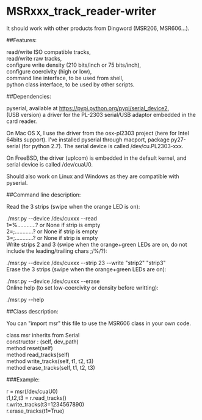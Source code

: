 # MSRxxx_track_reader-writer

It should work with other products from Dingword (MSR206, MSR606...).

##Features:

read/write ISO compatible tracks,  
read/write raw tracks,  
configure write density (210 bits/inch or 75 bits/inch),  
configure coercivity (high or low),  
command line interface, to be used from shell,  
python class interface, to be used by other scripts.  

##Dependencies:

pyserial, available at https://pypi.python.org/pypi/serial_device2,  
(USB version) a driver for the PL-2303 serial/USB adaptor embedded in the card reader.  

On Mac OS X, I use the driver from the osx-pl2303 project (here for Intel 64bits support). I've installed pyserial through macport, package py27-serial (for python 2.7). The serial device is called /dev/cu.PL2303-xxx.  

On FreeBSD, the driver (uplcom) is embedded in the default kernel, and serial device is called /dev/cuaU0.  

Should also work on Linux and Windows as they are compatible with pyserial.  

##Command line description:

Read the 3 strips (swipe when the orange LED is on):  

./msr.py --device /dev/cuxxx --read  
1=%............?        or None if strip is empty  
2=;............?        or None if strip is empty  
3=;............?        or None if strip is empty  
Write strips 2 and 3 (swipe when the orange+green LEDs are on, do not include the leading/trailing chars ;/%/?):  

./msr.py --device /dev/cuxxx --strip 23 --write "strip2" "strip3"  
Erase the 3 strips (swipe when the orange+green LEDs are on):  

./msr.py --device /dev/cuxxx --erase  
Online help (to set low-coercivity or density before writting):  

./msr.py --help  

##Class description:

You can "import msr" this file to use the MSR606 class in your own code.

class msr inherits from Serial  
    constructor : (self, dev_path)  
    method reset(self)  
    method read_tracks(self)  
    method write_tracks(self, t1, t2, t3)  
    method erase_tracks(self, t1, t2, t3)  

###Example:

r = msr(/dev/cuaU0)  
t1,t2,t3 = r.read_tracks()  
r.write_tracks(t3=1234567890)  
r.erase_tracks(t1=True)  
